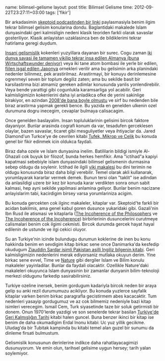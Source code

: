 name: bilimsel-gelisme
layout: post
title: Bilimsel Gelisme
time: 2012-09-22T23:27:11+03:00
tags: ['fikir']

<p>Bir arkadasimin <a href="http://skeptoid.com/episodes/4316">skeptoid podcastinden bir linki</a> paylasmasiyla benim ilgim tekrar bilimsel gelisim konularina dondu. 
Baglantidaki makalede Islam dunyasindaki geri kalmisligin nedeni klasik teoriden farkli olarak savaslar gosteriliyor. Klasik anlayistan uzaklasinca ben de bildiklerimi tekrar hatirlama geregi duydum.</p>

<p><a href="http://www.mahfiegilmez.com/2012/09/buyume-baska-sey-gelisme-baska.html">Insani gelismislik</a> kokenleri yuzyillara dayanan bir surec. Cogu zaman <a href="http://en.wikipedia.org/wiki/Wirtschaftswunder">iki dunya savasi ile tamamen yikilip tekrar insa edilen Almanya (buna  Wirtschaftswunder deniyor)</a> veya iki tane atom bombasi ile yerle bir edilen, <a href="http://en.wikipedia.org/wiki/Occupation_of_Japan">fiilen isgal edilen Japonya</a> ornekleri verilir ama bu gelisimin arka planindaki nedenler bilinmez, pek arastirilmaz. Arastirmayi, bir konuyu derinlemesine ogrenmeyi seven bir toplum degiliz zaten; ama bu sekilde basit bir karsilastirma bizi atmamiz gereken adimlar konusunda yanlis yonlendirebilir. Veya bende yarattigi gibi cogunlukla karamsarliga yol acabilir. Geri kalmisligimizin kokenlerini daha iyi anladikca ofke de yerini sakinlige birakiyor, en azindan <a href="http://blog.tayfunsen.com/2008/01/ksa-ksa-ksa.html">2008'de bana boyle olmustu</a> ve sirf bu nedenden bile biraz arastirma yapmak gerekli bence. Bu yazida en genelden ulkenin ozel durumuna dogru inecegim, cevaplar bulmaya calisacagim.</p>

<p>Once genelden baslayalim. Insan topluluklarinin gelisimi bircok faktore dayaniyor. Bunlar arasinda cografi konum da var, tesadufen gerceklesen olaylar, bazen savaslar, ticaret gibi mesguliyetler veya ihtiyaclar da. Jared Diamond'un Turkce'ye de cevrilen kitabi <a href="http://www.idefix.com/Kitap/tanim.asp?sid=BJ5JHBPLAM2MHMG313KN&searchstring=jared%20diamond">Tufek, Mikrop ve Celik</a> bu konuda genel bir fikir edinmek icin oldukca faydali.</p>

<p>Biraz daha ozele ve Islam dunyasina inelim. Batililarin bildigi ismiyle Al-Ghazali cok buyuk bir filozof, bunda herkes hemfikir. Ama "ictihad"a kapiyi kapatmasi sebebiyle islam dunyasindaki bilimsel gelismenin durmasina sebep oldugu da soylenir. Ictihad ile ilgili <a href="http://en.wikipedia.org/wiki/Ijtihad">viki makalesi</a> bu dini terimin ne oldugu konusunda biraz daha bilgi verebilir. Temel olarak akli kullanarak, yorumlayarak kararlar vermek demek. Bunun tersi olan "taklit" ise adindan da anlasildigi uzere bir kez bir konuda karar verdikten sonra onun sabit kalmasi, hep ayni sekilde yapilmasi anlamina geliyor. Bunlar benim nacizane anlayislarim tabi, kacirdigim birsey varsa yorumlariniza acigim.</p>

<p>Bu konuda gercekten cok ilginc makaleler, kitaplar var. Skeptoid'te farkli bir acidan bakilmis, ama genel kabul goren dusunce yukaridaki gibi. Gazali'nin Ibn Rusd ile atismasi ve kitaplarla (<a href="http://en.wikipedia.org/wiki/The_Incoherence_of_the_Philosophers">The Incoherence of the Philosophers</a> ve <a href="http://en.wikipedia.org/wiki/The_Incoherence_of_the_Incoherence">The Incoherence of the Incoherence</a>) birbirlerinin dusuncelerini curutmeye calismalari benim cok ilgimi cekmisti. Bircok durumda gercek hayat hayal edilenin de ustunde ve ilgi cekici oluyor.</p>

<p>Su an Turkiye'nin icinde bulundugu durumun koklerine de inen bu konu hakkinda benim en sevdigim kitap birkac sene once Danimarka'da kesfedip okudugum <a href="http://www.amazon.com/Desperately-Seeking-Paradise-Journeys-Sceptical/dp/186207755X/ref=sr_1_1?ie=UTF8&qid=1348344715&sr=8-1&keywords=journeys+of+a+sceptical+muslim">Ziauddin Sardar isimli Pakistan asilli Ingiliz bilgenin kitabi</a>. Geri kalmisligimizin nedenlerini merak ediyorsaniz mutlaka okuyun derim. Yine birkac sene evvel, Time ve <a href="http://www.nature.com/news/specials/islamandscience/index.html#feature">Nature</a> gibi dergiler Islam ve Bilim konulu makaleler yayinladilar. Bunlar da faydali olacaktir. Ozellikle Nature'daki makaleleri okuyunca Islam dunyasinin bir zamanlar dunyanin bilim-teknoloji merkezi oldugunu farkedip sasirabilirsiniz.</p>

<p>Turkiye ozeline inersek, benim gordugum kadariyla bircok neden bir araya gelip su anki rezil durumumuzu acikliyor. Bu konuda yuzlerce sayfalik kitaplar varken benim birkac paragrafla gecistirmem abes kacacaktir. Tum nedenleri yasayip gordugumuz ve az cok bilmemiz nedeniyle bazi kitap isimleri verecegim. Ismail Cem, Turk siyasetinde taze bir soluk getirmisti bir donem. Onun 1970'lerde yazdigi ve son senelerde tekrar basilan <a href="http://www.kitapyurdu.com/kitap/default.asp?id=438731">Turkiye'de Geri Kalmışlığın Tarihi</a> kitabi halen guncel. Buna benzer ikinci bir kitap ise benim de daha okumadigim Erdal Inonu kitabi: <a hef="http://www.kitapyurdu.com/kitap/default.asp?id=66601&sa=119398311">Uc yuz yillik gecikme</a>. Uludag'da bir Tubitak kampinda bu kitabi temel alan guzel bir sunumu da dinleme firsati bulmustum.</p>

<p>Gelismislik konusunun derinlerine indikce daha rahatlayacagimizi dusunuyorum. Ve emin olun, tarihsel gelisime uygun hersey; tarih yalan soylemiyor.</p>

